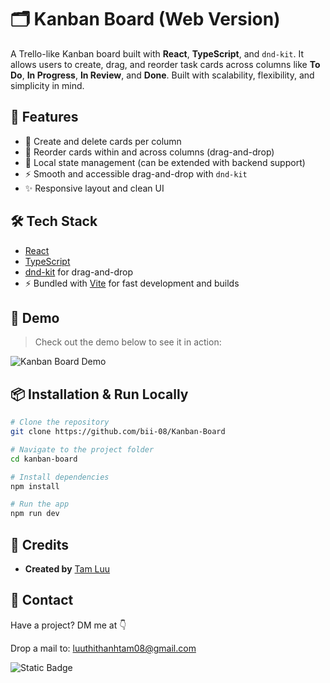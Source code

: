 # 🗂️ Kanban Board (Web Version)

A Trello-like Kanban board built with **React**, **TypeScript**, and `dnd-kit`. It allows users to create, drag, and reorder task cards across columns like **To Do**, **In Progress**, **In Review**, and **Done**. Built with scalability, flexibility, and simplicity in mind.

## 🚀 Features

- 📌 Create and delete cards per column  
- 🔀 Reorder cards within and across columns (drag-and-drop)  
- 💾 Local state management (can be extended with backend support)  
- ⚡️ Smooth and accessible drag-and-drop with `dnd-kit`  
- ✨ Responsive layout and clean UI

## 🛠 Tech Stack

- [React](https://react.dev/)
- [TypeScript](https://www.typescriptlang.org/)
- [dnd-kit](https://dndkit.com/) for drag-and-drop
- ⚡ Bundled with [Vite](https://vitejs.dev/) for fast development and builds

## 📸 Demo

> Check out the demo below to see it in action:

![Kanban Board Demo](KanbanBoard_Web_Demo.gif)

## 📦 Installation & Run Locally

```bash
# Clone the repository
git clone https://github.com/bii-08/Kanban-Board

# Navigate to the project folder
cd kanban-board

# Install dependencies
npm install

# Run the app
npm run dev
```

## 🔎 Credits

- **Created by** [Tam Luu](https://github.com/bii-08)

## 📱 Contact

Have a project? DM me at 👇

Drop a mail to: luuthithanhtam08@gmail.com

![Static Badge](https://img.shields.io/badge/Built_with_%F0%9F%92%93-blue)